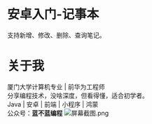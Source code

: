 # 安卓入门-记事本
支持新增、修改、删除、查询笔记。



# 关于我
厦门大学计算机专业 | 前华为工程师  
分享编程技术，没啥深度，但看得懂，适合初学者。  
Java | 安卓 | 前端 | 小程序 | 鸿蒙  
公众号：**蓝不蓝编程**
![](https://images.gitee.com/uploads/images/2021/1028/084719_01f36254_1013055.png "屏幕截图.png")